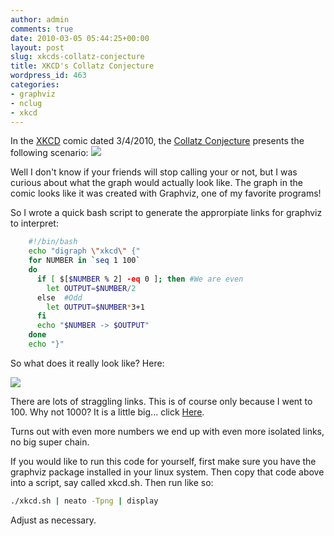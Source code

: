 ```yaml
---
author: admin
comments: true
date: 2010-03-05 05:44:25+00:00
layout: post
slug: xkcds-collatz-conjecture
title: XKCD's Collatz Conjecture
wordpress_id: 463
categories:
- graphviz
- nclug
- xkcd
---
```


In the [XKCD](http://xkcd.com) comic dated 3/4/2010, the [Collatz Conjecture](http://xkcd.com/710/) presents the following scenario:
![](http://imgs.xkcd.com/comics/collatz_conjecture.png)

Well I don't know if your friends will stop calling your or not, but I was curious about what the graph would actually look like. The graph in the comic looks like it was created with Graphviz, one of my favorite programs!

So I wrote a quick bash script to generate the approrpiate links for graphviz to interpret:

```bash
    #!/bin/bash
    echo "digraph \"xkcd\" {"
    for NUMBER in `seq 1 100`
    do
      if [ $[$NUMBER % 2] -eq 0 ]; then #We are even
        let OUTPUT=$NUMBER/2
      else  #Odd
        let OUTPUT=$NUMBER*3+1
      fi
      echo "$NUMBER -> $OUTPUT"
    done
    echo "}"
```

So what does it really look like? Here:

[![](/uploads/xkcd-collatz-672x1024.png)](/uploads/xkcd-collatz.png)

There are lots of straggling links. This is of course only because I went to 100. Why not 1000? It is a little big... click [Here](/uploads/xkcd-collatz2.jpg).

Turns out with even more numbers we end up with even more isolated links, no big super chain.

If you would like to run this code for yourself, first make sure you have the graphviz package installed in your linux system. Then copy that code above into a script, say called xkcd.sh. Then run like so:

```bash
./xkcd.sh | neato -Tpng | display
```

Adjust as necessary.

